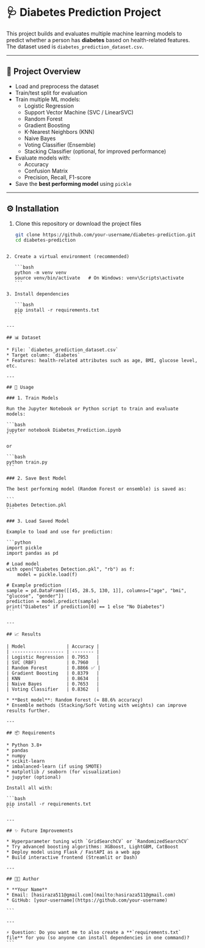 
# 🩺 Diabetes Prediction Project

This project builds and evaluates multiple machine learning models to predict whether a person has **diabetes** based on health-related features.  
The dataset used is `diabetes_prediction_dataset.csv`.

---

## 📌 Project Overview
- Load and preprocess the dataset
- Train/test split for evaluation
- Train multiple ML models:
  - Logistic Regression
  - Support Vector Machine (SVC / LinearSVC)
  - Random Forest
  - Gradient Boosting
  - K-Nearest Neighbors (KNN)
  - Naive Bayes
  - Voting Classifier (Ensemble)
  - Stacking Classifier (optional, for improved performance)
- Evaluate models with:
  - Accuracy
  - Confusion Matrix
  - Precision, Recall, F1-score
- Save the **best performing model** using `pickle`

---

## ⚙️ Installation

1. Clone this repository or download the project files
   ```bash
   git clone https://github.com/your-username/diabetes-prediction.git
   cd diabetes-prediction
````

2. Create a virtual environment (recommended)

   ```bash
   python -m venv venv
   source venv/bin/activate   # On Windows: venv\Scripts\activate
   ```

3. Install dependencies

   ```bash
   pip install -r requirements.txt
   ```

---

## 📊 Dataset

* File: `diabetes_prediction_dataset.csv`
* Target column: `diabetes`
* Features: health-related attributes such as age, BMI, glucose level, etc.

---

## 🚀 Usage

### 1. Train Models

Run the Jupyter Notebook or Python script to train and evaluate models:

```bash
jupyter notebook Diabetes_Prediction.ipynb
```

or

```bash
python train.py
```

### 2. Save Best Model

The best performing model (Random Forest or ensemble) is saved as:

```
Diabetes Detection.pkl
```

### 3. Load Saved Model

Example to load and use for prediction:

```python
import pickle
import pandas as pd

# Load model
with open("Diabetes Detection.pkl", "rb") as f:
    model = pickle.load(f)

# Example prediction
sample = pd.DataFrame([[45, 28.5, 130, 1]], columns=["age", "bmi", "glucose", "gender"])
prediction = model.predict(sample)
print("Diabetes" if prediction[0] == 1 else "No Diabetes")
```

---

## 📈 Results

| Model               | Accuracy |
| ------------------- | -------- |
| Logistic Regression | 0.7953   |
| SVC (RBF)           | 0.7960   |
| Random Forest       | 0.8866 ✅ |
| Gradient Boosting   | 0.8379   |
| KNN                 | 0.8634   |
| Naive Bayes         | 0.7653   |
| Voting Classifier   | 0.8362   |

* **Best model**: Random Forest (≈ 88.6% accuracy)
* Ensemble methods (Stacking/Soft Voting with weights) can improve results further.

---

## 📦 Requirements

* Python 3.8+
* pandas
* numpy
* scikit-learn
* imbalanced-learn (if using SMOTE)
* matplotlib / seaborn (for visualization)
* jupyter (optional)

Install all with:

```bash
pip install -r requirements.txt
```

---

## ✨ Future Improvements

* Hyperparameter tuning with `GridSearchCV` or `RandomizedSearchCV`
* Try advanced boosting algorithms: XGBoost, LightGBM, CatBoost
* Deploy model using Flask / FastAPI as a web app
* Build interactive frontend (Streamlit or Dash)

---

## 👨‍💻 Author

* **Your Name**
* Email: [hasiraza511@gmail.com](mailto:hasiraza511@gmail.com)
* GitHub: [your-username](https://github.com/your-username)

```

---

⚡ Question: Do you want me to also create a **`requirements.txt` file** for you (so anyone can install dependencies in one command)?
```

